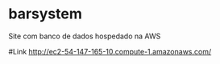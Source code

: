 # barsystem
Site com banco de dados hospedado na AWS

#Link
http://ec2-54-147-165-10.compute-1.amazonaws.com/
